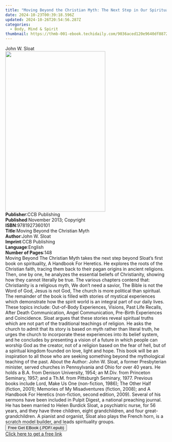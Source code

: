 ```yaml
---
title: "Moving Beyond the Christian Myth: The Next Step in Our Spiritual Evolution | Free Book"
date: 2024-10-23T00:39:18.596Z
updated: 2024-10-26T20:54:56.287Z
categories:
  - Body, Mind & Spirit
thumbnail: https://thmb-001-ebook.techidaily.com/9036aced120e9640df88729f3104d885709eddf1f22fb6df792cf572e7274ecc.jpg
---
```

<main id="book-container">
  <div class="flex flex-col">
    <div class="book-brief flex-1 py-6 px-4 sm:p-6 md:py-10 md:px-8">
      <!-- brief-->
      <div class="book-brief-main">John W. Sloat</div>
    </div>
    <div
      class="book-meta-info flex-1 grid gap-4 col-start-1 col-end-3 row-start-1 sm:mb-6 sm:grid-cols-4 lg:gap-6 lg:col-start-2 lg:row-end-6 lg:row-span-6 lg:mb-0"
    >
      <div
        class="book-meta-info-left place-content-center mt-4 p-4 text-sm leading-6 col-start-2 col-span-2 dark:text-slate-400"
      >
        <img
          class="w-full h-500 object-cover rounded-lg sm:h-255 sm:col-span-2 lg:col-span-full"
          src="https://img-001-ebook.techidaily.com/1bef10713b6cdb07f3d24cb27e18bd88e13a63581d1c45ace4d2f829046c29af.jpg"
          alt=""
          width="312"
          height="500"
        />
      </div>
      <div
        class="book-meta-info-right mt-2 col-start-1 row-start-2 col-span-3 self-center"
      >
        <!-- meta data  -->
        <div class="flex flex-col px-4 md:px-8">
          <div class="flex-1">
            <strong>Publisher</strong>:<span class="px-2">CCB Publishing</span>
          </div>
          <div class="flex-1">
            <strong>Published</strong>:<span class="px-2"
              >November 2013; Copyright</span
            >
          </div>
          <div class="flex-1">
            <strong>ISBN</strong>:<span class="px-2">9781927360101</span>
          </div>
          <div class="flex-1">
            <strong>Title</strong>:<span class="px-2"
              >Moving Beyond the Christian Myth</span
            >
          </div>
          <div class="flex-1">
            <strong>Author</strong>:<span class="px-2">John W. Sloat</span>
          </div>
          <div class="flex-1">
            <strong>Imprint</strong>:<span class="px-2">CCB Publishing</span>
          </div>
          <div class="flex-1">
            <strong>Language</strong>:<span class="px-2">English</span>
          </div>
          <div class="flex-1">
            <strong>Number of Pages</strong>:<span class="px-2">148</span>
          </div>
        </div>
      </div>
    </div>
    <div class="book-description flex-1 py-6 px-4 sm:p-6 md:py-10 md:px-8">
      <div class="book-description-main">
        <div accordion-content="" id="description">
          Moving Beyond The Christian Myth takes the next step beyond Sloat’s
          first book on spirituality, A Handbook For Heretics. He explores the
          roots of the Christian faith, tracing them back to their pagan origins
          in ancient religions. Then, one by one, he analyzes the essential
          beliefs of Christianity, showing how they cannot literally be true.
          The various chapters contend that: Christianity is a religious myth,
          We don’t need a savior, The Bible is not the Word of God, Jesus is not
          God, The church is more political than spiritual. The remainder of the
          book is filled with stories of mystical experiences which demonstrate
          how the spirit world is an integral part of our daily lives. These
          topics include: Out-of-Body Experiences, Visions, Past Life Recalls,
          After Death Communication, Angel Communication, Pre-Birth Experiences
          and Coincidence. Sloat argues that these stories reveal spiritual
          truths which are not part of the traditional teachings of religion. He
          asks the church to admit that its story is based on myth rather than
          literal truth, he urges the church to incorporate these experiences
          into its belief system, and he concludes by presenting a vision of a
          future in which people can worship God as the creator, not of a
          religion based on the fear of hell, but of a spiritual kingdom founded
          on love, light and hope. This book will be an inspiration to all those
          who are seeking something beyond the mythological teaching of the
          past. About the Author: John W. Sloat, a former Presbyterian minister,
          served churches in Pennsylvania and Ohio for over 40 years. He holds a
          B.A. from Denison University, 1954; an M.Div. from Princeton Seminary,
          1957; and a Th.M. from Pittsburgh Seminary, 1977. Previous books
          include Lord, Make Us One (non-fiction, 1986); The Other Half
          (fiction, 2001); Memories of My Misadventures (fiction, 2008); and A
          Handbook For Heretics (non-fiction, second edition, 2009). Several of
          his sermons have been included in Pulpit Digest, a national preaching
          journal. He has been married to Helen Burdick Sloat, a psychiatric
          nurse, for 56 years, and they have three children, eight
          grandchildren, and four great-grandchildren. A pianist and organist,
          Sloat also plays the French horn, is a scratch model builder, and
          leads spirituality groups.
        </div>
        <div class="accordion-fader"></div>
      </div>
    </div>
    <div class="book-excerpts flex-1 py-6 px-4 sm:p-6 md:py-10 md:px-8"></div>
    <div
      class="book-about-author flex-1 py-6 px-4 sm:p-6 md:py-10 md:px-8"
    ></div>
    <div class="book-free-get flex-1 py-6 px-4 sm:p-6 md:py-10 md:px-8">
      <button
        id="btn-free-get"
        class="bg-blue-500 hover:bg-blue-700 text-white font-bold py-2 px-4 rounded"
      >
        Free Get EBook (.PDF/.epub)
      </button>
      <div id="countdown-display" class="px-2 text-lg mt-2"></div>
      <a
        id="free-link"
        class="hidden bg-blue-500 hover:bg-blue-700 text-white font-bold py-2 px-4 rounded"
        href="https://www.ebooks.com/en-us/book/209669429/moving-beyond-the-christian-myth-the-next-step-in-our-spiritual-evolution/john-w-sloat/"
        target="_blank"
        >Click here to get a free link</a
      >
    </div>
    <script>
      let countdownTime = 0;
      let countdownInterval = null;
      document
        .getElementById('btn-free-get')
        .addEventListener('click', startCountdown);
      function startCountdown() {
        countdownTime = new Date().getTime() + 60000 * 3;
        countdownInterval = setInterval(updateCountdown, 1000);
        document.getElementById('btn-free-get').disabled = true;
        document
          .getElementById('btn-free-get')
          .classList.add('bg-gray-500', 'cursor-not-allowed');
      }
      function updateCountdown() {
        let currentTime = new Date().getTime();
        let timeLeft = countdownTime - currentTime;
        let secondsLeft = Math.floor(timeLeft / 1000);
        document.getElementById('countdown-display').innerHTML =
          `Remaining time: ${secondsLeft} seconds.`;
        if (secondsLeft <= 0) {
          clearInterval(countdownInterval);
          document.getElementById('btn-free-get').classList.add('hidden');
          document.getElementById('free-link').classList.remove('hidden');
          document.getElementById('countdown-display').innerHTML = '';
        }
      }
    </script>
  </div>
</main>

<ins class="adsbygoogle"
      style="display:block"
      data-ad-client="ca-pub-7571918770474297"
      data-ad-slot="8358498916"
      data-ad-format="auto"
      data-full-width-responsive="true"></ins>
    
